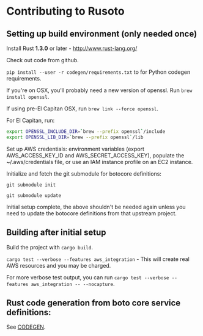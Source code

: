 # Contributing to Rusoto

## Setting up build environment (only needed once)

Install Rust **1.3.0** or later - http://www.rust-lang.org/

Check out code from github.

`pip install --user -r codegen/requirements.txt` to for Python codegen requirements.

If you're on OSX, you'll probably need a new version of openssl.  Run `brew install openssl`.  

If using pre-El Capitan OSX, run `brew link --force openssl`.  

For El Capitan, run:

```bash
export OPENSSL_INCLUDE_DIR=`brew --prefix openssl`/include
export OPENSSL_LIB_DIR=`brew --prefix openssl`/lib
```

Set up AWS credentials: environment variables (export AWS_ACCESS_KEY_ID and
AWS_SECRET_ACCESS_KEY), populate the ~/.aws/credentials file, or use an
IAM instance profile on an EC2 instance.

Initialize and fetch the git submodule for botocore definitions:

`git submodule init`

`git submodule update`

Initial setup complete, the above shouldn't be needed again unless you need to
update the botocore definitions from that upstream project.

## Building after initial setup

Build the project with `cargo build`.

`cargo test --verbose --features aws_integration` - This will create real AWS resources and you may be charged.

For more verbose test output, you can run `cargo test --verbose --features aws_integration -- --nocapture`.

## Rust code generation from boto core service definitions:

See [CODEGEN](codegen/CODEGEN.md).
